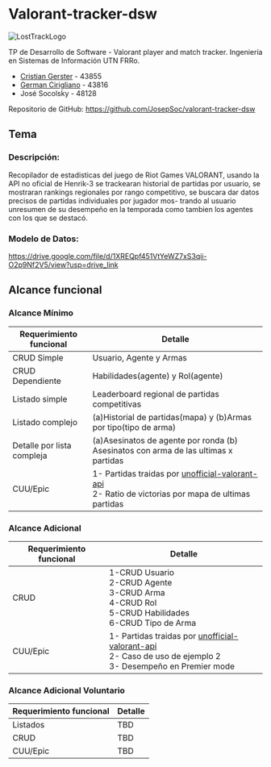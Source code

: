 # Valorant-tracker-dsw
![LostTrackLogo](https://user-images.githubusercontent.com/102441209/236648006-c2ff5c53-34f5-4399-8278-747883c49333.png)




TP de Desarrollo de Software - Valorant player and match tracker. Ingeniería en Sistemas de Información UTN FRRo. 

- [Cristian Gerster](https://github.com/ProDIGGY-vinilos)  -  43855
- [German Cirigliano](https://github.com/germancirigliano) -  43816 
- José Socolsky      -  48128

Repositorio de GitHub: https://github.com/JosepSoc/valorant-tracker-dsw

## Tema
### Descripción:
Recopilador de estadisticas del juego de Riot Games VALORANT, usando la API no oficial de Henrik-3 se trackearan historial de partidas por usuario,
se mostraran rankings regionales por rango competitivo, se buscara dar datos precisos de partidas individuales por jugador mos-
trando al usuario unresumen de su desempeño en la temporada como tambien los agentes con los que se destacó.
### Modelo de Datos:
https://drive.google.com/file/d/1XREQpf451VtYeWZ7xS3qii-O2p9Nf2V5/view?usp=drive_link


## Alcance funcional

### Alcance Mínimo
| Requerimiento funcional                | Detalle |
| -------------                          | -------------------------------------------------------------------------------------------------------------------------------------- |
| CRUD Simple                            | Usuario, Agente y Armas                                                                                                                |
| CRUD Dependiente                       | Habilidades(agente) y Rol(agente)                                                                                                      |
| Listado simple                         | Leaderboard regional de partidas competitivas                                                                                          |
| Listado complejo                       | (a)Historial de partidas(mapa) y (b)Armas por tipo(tipo de arma)                                                                       |            
| Detalle por lista compleja                 | (a)Asesinatos de agente por ronda (b) Asesinatos con arma de las ultimas x partidas                                                |
| CUU/Epic                               | 1- Partidas traidas por [unofficial-valorant-api](https://github.com/Henrik-3/unofficial-valorant-api) <br> 2- Ratio de victorias por mapa de ultimas partidas|

### Alcance Adicional
| Requerimiento funcional                | Detalle |
| -------------                          | ------------------------------------------------------------------------------------------------------------------------------------------------------------------------ |
| CRUD                                   | 1-CRUD Usuario <br> 2-CRUD Agente <br> 3-CRUD Arma <br> 4-CRUD Rol <br> 5-CRUD Habilidades <br> 6-CRUD Tipo de Arma <br>                                                 |
| CUU/Epic                               | 1- Partidas traidas por [unofficial-valorant-api](https://github.com/Henrik-3/unofficial-valorant-api) <br> 2- Caso de uso de ejemplo 2 <br> 3- Desempeño en Premier mode |

### Alcance Adicional Voluntario 
| Requerimiento funcional                | Detalle |
| -------------                          | ---------|
| Listados                               | TBD  |
| CRUD                                   | TBD  |
| CUU/Epic                               | TBD  |

                                                                                                                                            





